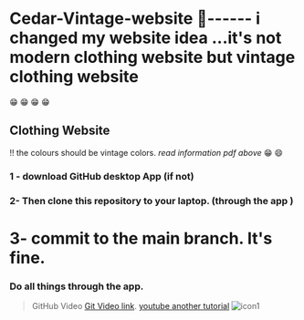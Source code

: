 # Cedar-Vintage-website :dress:------ i changed my website idea ...it's not modern clothing website but vintage clothing website
:grin: :grin: :grin: :grin:
## Clothing Website 
!! the colours should be vintage colors.
*read information pdf above* :grin: :smile:
### 1 - download GitHub desktop App (if not)
### 2- Then clone this repository to your laptop. (through the app )
# 3- commit to  the main branch. It's fine.
### Do all things through the app.
> GitHub Video [Git Video link](https://youtu.be/9j0AOrO0dnw/).
> [youtube another tutorial](https://youtube.com/@greatstackdev?si=3suY_4zsB7CiUf-7)
![icon1](https://github.com/user-attachments/assets/7d1dffe6-cffe-4757-8ee3-092a145186fc)
